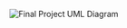![Final Project UML Diagram](https://github.com/NicholasBotorog/Store-Java-Springboot/assets/103049873/72bb8044-1c93-48cf-8ddf-29b7d77a309b)
